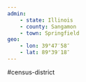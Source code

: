 ```yaml
---
admin:
    - state: Illinois
    - county: Sangamon
    - town: Springfield
geo:
    - lon: 39°47′58″
    - lat: 89°39′18″
---
```

#census-district
